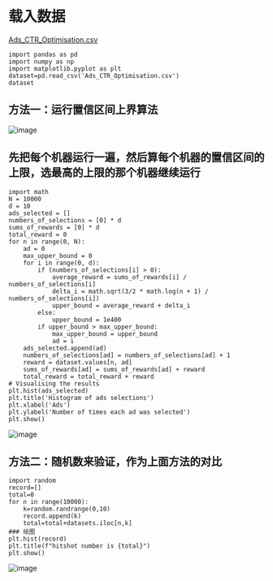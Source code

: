 # 载入数据
[Ads_CTR_Optimisation.csv](https://github.com/171909771/DATA-scientist/files/9001080/Ads_CTR_Optimisation.csv)

```
import pandas as pd
import numpy as np 
import matplotlib.pyplot as plt 
dataset=pd.read_csv('Ads_CTR_Optimisation.csv')
dataset
```
## 方法一：运行置信区间上界算法
![image](https://user-images.githubusercontent.com/41554601/176180687-64547b6f-7c8f-4eee-968d-a1987682635f.png)
## 先把每个机器运行一遍，然后算每个机器的置信区间的上限，选最高的上限的那个机器继续运行
```
import math
N = 10000
d = 10
ads_selected = []
numbers_of_selections = [0] * d
sums_of_rewards = [0] * d
total_reward = 0
for n in range(0, N):
    ad = 0
    max_upper_bound = 0
    for i in range(0, d):
        if (numbers_of_selections[i] > 0):
            average_reward = sums_of_rewards[i] / numbers_of_selections[i]
            delta_i = math.sqrt(3/2 * math.log(n + 1) / numbers_of_selections[i])
            upper_bound = average_reward + delta_i
        else:
            upper_bound = 1e400
        if upper_bound > max_upper_bound:
            max_upper_bound = upper_bound
            ad = i
    ads_selected.append(ad)
    numbers_of_selections[ad] = numbers_of_selections[ad] + 1
    reward = dataset.values[n, ad]
    sums_of_rewards[ad] = sums_of_rewards[ad] + reward
    total_reward = total_reward + reward
# Visualising the results
plt.hist(ads_selected)
plt.title('Histogram of ads selections')
plt.xlabel('Ads')
plt.ylabel('Number of times each ad was selected')
plt.show()
```
![image](https://user-images.githubusercontent.com/41554601/176180732-bce3309a-6659-4d82-b497-a532c2e7fd26.png)

## 方法二：随机数来验证，作为上面方法的对比
```
import random
record=[]
total=0
for n in range(10000):
    k=random.randrange(0,10)
    record.append(k)
    total=total+datasets.iloc[n,k]
### 绘图
plt.hist(record)
plt.title(f"hitshot number is {total}")
plt.show()
```
![image](https://user-images.githubusercontent.com/41554601/176184088-931663cd-d54d-48cc-80a5-1cb487466163.png)
